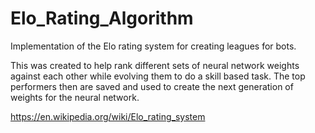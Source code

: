 # Elo_Rating_Algorithm
Implementation of the Elo rating system for creating leagues for bots. 

This was created to help rank different sets of neural network weights against each other while evolving them to do a skill based task. The top performers then are saved and used to create the next generation of weights for the neural network. 

https://en.wikipedia.org/wiki/Elo_rating_system
